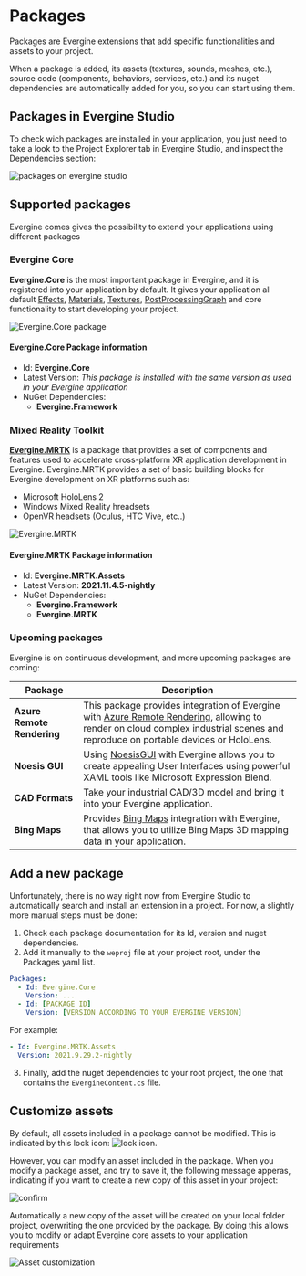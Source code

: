 # Packages

Packages are Evergine extensions that add specific functionalities and assets to your project.

When a package is added, its assets (textures, sounds, meshes, etc.), source code (components, behaviors, services, etc.) and its nuget dependencies are automatically added for you, so you can start using them.

## Packages in Evergine Studio

To check wich packages are installed in your application, you just need to take a look to the Project Explorer tab in Evergine Studio, and inspect the Dependencies section:

![packages on evergine studio](Images/mrtk_package.png)

## Supported packages

Evergine comes gives the possibility to extend your applications using different packages

### Evergine Core

**Evergine.Core** is the most important package in Evergine, and it is registered into your application by default. It gives your application all default [Effects](../graphics/effects/builtin_effects.md), [Materials](../graphics/materials/index.md), [Textures](../graphics/textures/index.md), [PostProcessingGraph](../graphics/postprocessing_graph/index.md) and core functionality to start developing your project.

![Evergine.Core package](Images/evergine_core.png)

#### Evergine.Core Package information
* Id: **Evergine.Core**
* Latest Version: *This package is installed with the same version as used in your Evergine application*
* NuGet Dependencies:
  * **Evergine.Framework**

### Mixed Reality Toolkit

[**Evergine.MRTK**](https://github.com/EvergineTeam/MixedRealityToolkit) is a package that provides a set of components and features used to accelerate cross-platform XR application development in Evergine.
Evergine.MRTK provides a set of basic building blocks for Evergine development on XR platforms such as:
* Microsoft HoloLens 2
* Windows Mixed Reality hreadsets
* OpenVR headsets (Oculus, HTC Vive, etc..)

![Evergine.MRTK](Images/MRTK_Examples.png)

#### Evergine.MRTK Package information
* Id: **Evergine.MRTK.Assets**
* Latest Version: **2021.11.4.5-nightly**
* NuGet Dependencies:
  * **Evergine.Framework**
  * **Evergine.MRTK**

### Upcoming packages

Evergine is on continuous development, and more upcoming packages are coming:

| Package | Description | 
| --- | --- |
| **Azure Remote Rendering** | This package provides integration of Evergine with [Azure Remote Rendering](https://azure.microsoft.com/es-es/services/remote-rendering/), allowing to render on cloud complex industrial scenes and reproduce on portable devices or HoloLens. |
| **Noesis GUI** | Using [NoesisGUI](https://www.noesisengine.com/) with Evergine allows you to create appealing User Interfaces using powerful XAML tools like Microsoft Expression Blend. |
| **CAD Formats** | Take your industrial CAD/3D model and bring it into your Evergine application. |
| **Bing Maps** | Provides [Bing Maps](https://www.bingmapsportal.com/) integration with Evergine, that allows you to utilize Bing Maps 3D mapping data in your application. |

## Add a new package

Unfortunately, there is no way right now from Evergine Studio to automatically search and install an extension in a project. For now, a slightly more manual steps must be done:

1. Check each package documentation for its Id, version and nuget dependencies.
1. Add it manually to the `weproj` file at your project root, under the Packages yaml list.

```yaml
Packages:
  - Id: Evergine.Core
    Version: ...
  - Id: [PACKAGE ID]
    Version: [VERSION ACCORDING TO YOUR EVERGINE VERSION]
```

For example:

```yaml
- Id: Evergine.MRTK.Assets
  Version: 2021.9.29.2-nightly
```

3. Finally, add the nuget dependencies to your root project, the one that contains the `EvergineContent.cs` file.

## Customize assets

By default, all assets included in a package cannot be modified. This is indicated by this lock icon: ![lock icon](Images/locked_icon.png).

However, you can modify an asset included in the package. When you modify a package asset, and try to save it, the following message apperas, indicating if you want to create a new copy of this asset in your project:

![confirm](Images/package_locked_save.png)


Automatically a new copy of the asset will be created on your local folder project, overwriting the one provided by the package. By doing this allows you to modify or adapt Evergine core assets to your application requirements

![Asset customization](Images/asset_edit.png)
